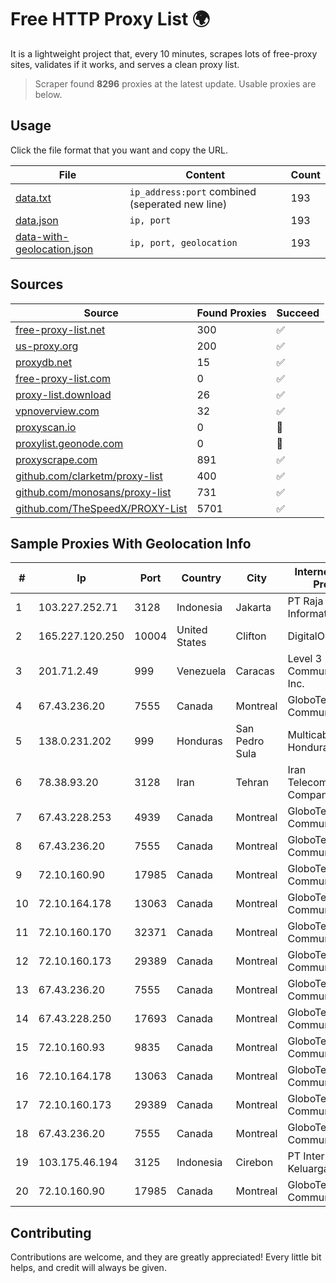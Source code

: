 
# Free HTTP Proxy List 🌍

It is a lightweight project that, every 10 minutes, scrapes lots of free-proxy sites, validates if it works, and serves a clean proxy list.


> Scraper found **8296** proxies at the latest update. Usable proxies are below.

## Usage

Click the file format that you want and copy the URL.


|File|Content|Count|
|----|-------|-----|
|[data.txt](https://raw.githubusercontent.com/themiralay/Proxy-List-World/master/data.txt)|`ip_address:port` combined (seperated new line)|193|
|[data.json](https://raw.githubusercontent.com/themiralay/Proxy-List-World/master/data.json)|`ip, port`|193|
|[data-with-geolocation.json](https://raw.githubusercontent.com/themiralay/Proxy-List-World/master/data-with-geolocation.json)|`ip, port, geolocation`|193|

## Sources

|Source|Found Proxies|Succeed|
|------|-------------|-------|
|[free-proxy-list.net](https://free-proxy-list.net)|300|✅|
|[us-proxy.org](https://www.us-proxy.org)|200|✅|
|[proxydb.net](http://proxydb.net)|15|✅|
|[free-proxy-list.com](https://free-proxy-list.com/?page=&port=&type%5B%5D=http&type%5B%5D=https&up_time=0&search=Search)|0|✅|
|[proxy-list.download](https://www.proxy-list.download/HTTP)|26|✅|
|[vpnoverview.com](https://vpnoverview.com/privacy/anonymous-browsing/free-proxy-servers)|32|✅|
|[proxyscan.io](https://www.proxyscan.io)|0|🚫|
|[proxylist.geonode.com](https://proxylist.geonode.com/api/proxy-list?limit=300&page=1&sort_by=lastChecked&sort_type=desc&protocols=http,https)|0|🚫|
|[proxyscrape.com](https://api.proxyscrape.com/v2/?request=displayproxies&protocol=http&timeout=10000&country=all&ssl=all&anonymity=all)|891|✅|
|[github.com/clarketm/proxy-list](https://raw.githubusercontent.com/clarketm/proxy-list/master/proxy-list-raw.txt)|400|✅|
|[github.com/monosans/proxy-list](https://raw.githubusercontent.com/monosans/proxy-list/main/proxies/http.txt)|731|✅|
|[github.com/TheSpeedX/PROXY-List](https://raw.githubusercontent.com/TheSpeedX/PROXY-List/master/http.txt)|5701|✅|


## Sample Proxies With Geolocation Info

|#|Ip|Port|Country|City|Internet Service Provider|
|-|--|----|-------|----|-------------------------|
|1|103.227.252.71|3128|Indonesia|Jakarta|PT Raja Mitra Informatika|
|2|165.227.120.250|10004|United States|Clifton|DigitalOcean, LLC|
|3|201.71.2.49|999|Venezuela|Caracas|Level 3 Communications, Inc.|
|4|67.43.236.20|7555|Canada|Montreal|GloboTech Communications|
|5|138.0.231.202|999|Honduras|San Pedro Sula|Multicable De Honduras|
|6|78.38.93.20|3128|Iran|Tehran|Iran Telecommunication Company PJS|
|7|67.43.228.253|4939|Canada|Montreal|GloboTech Communications|
|8|67.43.236.20|7555|Canada|Montreal|GloboTech Communications|
|9|72.10.160.90|17985|Canada|Montreal|GloboTech Communications|
|10|72.10.164.178|13063|Canada|Montreal|GloboTech Communications|
|11|72.10.160.170|32371|Canada|Montreal|GloboTech Communications|
|12|72.10.160.173|29389|Canada|Montreal|GloboTech Communications|
|13|67.43.236.20|7555|Canada|Montreal|GloboTech Communications|
|14|67.43.228.250|17693|Canada|Montreal|GloboTech Communications|
|15|72.10.160.93|9835|Canada|Montreal|GloboTech Communications|
|16|72.10.164.178|13063|Canada|Montreal|GloboTech Communications|
|17|72.10.160.173|29389|Canada|Montreal|GloboTech Communications|
|18|67.43.236.20|7555|Canada|Montreal|GloboTech Communications|
|19|103.175.46.194|3125|Indonesia|Cirebon|PT Internet Keluarga Indonesia|
|20|72.10.160.90|17985|Canada|Montreal|GloboTech Communications|



## Contributing

Contributions are welcome, and they are greatly appreciated! Every
little bit helps, and credit will always be given.

